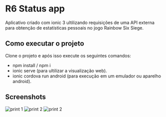 # R6 Status app

Aplicativo criado com ionic 3 ultilizando requisições de uma API externa para obtenção de estatísticas pessoais no jogo Rainbow Six Siege.

## Como executar o projeto

Clone o projeto e após isso execute os seguintes comandos:

- npm install / npm i
- ionic serve (para ultilizar a visualização web).
- ionic cordova run android (para execução em um emulador ou aparelho android).

## Screenshots

![print 1](print1.jpg)
![print 2](print2.jpg)
![print 2](print3.jpg)
